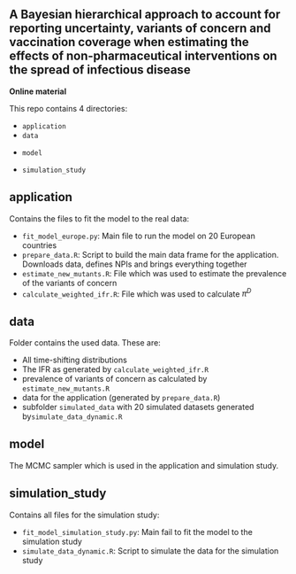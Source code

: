 A Bayesian hierarchical approach to account for reporting uncertainty, variants of concern and vaccination coverage when estimating the effects of non-pharmaceutical interventions on the spread of infectious disease
-------------------------------------------------------------------------------

**Online material**

This repo contains 4 directories:
* `application`
* `data `
- `model`
* `simulation_study`


## application
Contains the files to fit the model to the real data:
* `fit_model_europe.py`: Main file to run the model on 20 European countries
* `prepare_data.R`: Script to build the main data frame for the application. Downloads data, defines NPIs and brings everything together
* `estimate_new_mutants.R`: File which was used to estimate the prevalence of the variants of concern
* `calculate_weighted_ifr.R`: File which was used to calculate $\pi^{D}$


## data
Folder contains the used data. These are:
- All time-shifting distributions
- The IFR as generated by `calculate_weighted_ifr.R`
- prevalence of variants of concern as calculated by `estimate_new_mutants.R`
- data for the application (generated by `prepare_data.R`) 
- subfolder `simulated_data` with 20 simulated datasets generated by`simulate_data_dynamic.R`


## model
The MCMC sampler which is used in the application and simulation study.


## simulation_study
Contains all files for the simulation study:
* `fit_model_simulation_study.py`: Main fail to fit the model to the simulation study
* `simulate_data_dynamic.R`: Script to simulate the data for the simulation study
